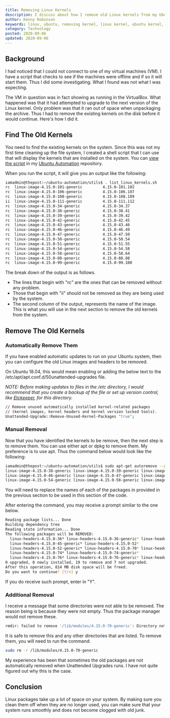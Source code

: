```yaml
---
title: Removing Linux Kernels
description: I discuss about how I remove old Linux kernels from my Ubuntu systems
author: Kenny Robinson
keywords: linux, ubuntu, removing kernel, linux kernel, ubuntu kernel, old kernels
category: Technology
posted: 2020-09-06
updated: 2020-09-06
---
```


## Background

I had noticed that I could not connect to one of my virtual machines (VM). I have a script that checks to see 
if the machines were offline and if so it will start them. Thus I did some investigating. What I found 
was not what I was expecting. 

The VM in question was in fact showing as running in the VirtualBox. What happened was that it had 
attempted to upgrade to the next version of the Linux kernel. Only problem was that it ran out of space 
when unpackaging the archive. Thus I had to remove the existing kernels on the disk before it would
continue. Here's how I did it. 

## Find The Old Kernels

You need to find the existing kernels on the system. Since this was not my first time cleaning up 
the file system, I created a shell script that I can use that will display the kernels that are installed 
on the system. You can 
<a href="https://github.com/almostengr/ubuntu-automation/blob/main/utils/list_linux_kernels.sh"
target="_blank">view the script</a> in my 
<a href="https://github.com/almostengr/ubuntu-automation/tree/main/utils" target="_blank">Ubuntu Automation</a>
repository.

When you run the script, it will give you an output like the following: 

```bash
iamadmin@thepost:~/ubuntu-automation/utils$ . list_linux_kernels.sh 
rc  linux-image-4.15.0-101-generic         4.15.0-101.102                                  amd64        Signed kernel image generic
rc  linux-image-4.15.0-106-generic         4.15.0-106.107                                  amd64        Signed kernel image generic
rc  linux-image-4.15.0-108-generic         4.15.0-108.109                                  amd64        Signed kernel image generic
ii  linux-image-4.15.0-111-generic         4.15.0-111.112                                  amd64        Signed kernel image generic
rc  linux-image-4.15.0-34-generic          4.15.0-34.37                                    amd64        Signed kernel image generic
rc  linux-image-4.15.0-38-generic          4.15.0-38.41                                    amd64        Signed kernel image generic
rc  linux-image-4.15.0-39-generic          4.15.0-39.42                                    amd64        Signed kernel image generic
rc  linux-image-4.15.0-42-generic          4.15.0-42.45                                    amd64        Signed kernel image generic
rc  linux-image-4.15.0-43-generic          4.15.0-43.46                                    amd64        Signed kernel image generic
rc  linux-image-4.15.0-46-generic          4.15.0-46.49                                    amd64        Signed kernel image generic
rc  linux-image-4.15.0-47-generic          4.15.0-47.50                                    amd64        Signed kernel image generic
rc  linux-image-4.15.0-50-generic          4.15.0-50.54                                    amd64        Signed kernel image generic
rc  linux-image-4.15.0-51-generic          4.15.0-51.55                                    amd64        Signed kernel image generic
rc  linux-image-4.15.0-54-generic          4.15.0-54.58                                    amd64        Signed kernel image generic
rc  linux-image-4.15.0-58-generic          4.15.0-58.64                                    amd64        Signed kernel image generic
rc  linux-image-4.15.0-88-generic          4.15.0-88.88                                    amd64        Signed kernel image generic
rc  linux-image-4.15.0-99-generic          4.15.0-99.100                                   amd64        Signed kernel image generic
```

The break down of the output is as follows. 

* The lines that begin with "rc" are the ones that can be removed without any problem.
* Those that begin with "ii" should not be removed as they are being used by the system.
* The second column of the output, represents the name of the image. This is what you will use in the 
next section to remove the old kernels from the system.

## Remove The Old Kernels

### Automatically Remove Them

If you have enabled automatic updates to run on your Ubuntu system, then you can configure the old Linux 
images and headers to be removed.

On Ubuntu 18.04, this would mean enabling or adding the below text to the /etc/apt/apt.conf.d/50unattended-upgrades file.

*NOTE: Before making updates to files in the /etc directory, I would recommend that you create a backup*
*of the file or set up version control, like
<a href="https://www.youtube.com/watch?v=dPm8cazYy00" target="_blank">Etckeeper</a>, for this directory.*

```bash
// Remove unused automatically installed kernel-related packages
// (kernel images, kernel headers and kernel version locked tools).
Unattended-Upgrade::Remove-Unused-Kernel-Packages "true";
```

### Manual Removal

Now that you have identified the kernels to be remove, then the next step is to remove them. You can use 
either apt or dpkg to remove them. My preference is to use apt. Thus the command below would look like 
the following: 

```bash
iamadmin@thepost:~/ubuntu-automation/utils$ sudo apt-get autoremove --purge linux-image-4.15.0-34-generic \ 
linux-image-4.15.0-38-generic linux-image-4.15.0-39-generic linux-image-4.15.0-42-generic linux-image-4.15.0-43-generic \
linux-image-4.15.0-46-generic linux-image-4.15.0-47-generic linux-image-4.15.0-50-generic linux-image-4.15.0-51-generic \
linux-image-4.15.0-54-generic linux-image-4.15.0-58-generic linux-image-4.15.0-88-generic linux-image-4.15.0-99-generic
```

You will need to replace the names of each of the packages in provided in the previous section to be used 
in this section of the code.

After entering the command, you may receive a prompt similar to the one below. 

```bash
Reading package lists... Done
Building dependency tree       
Reading state information... Done
The following packages will be REMOVED:
  linux-headers-4.15.0-36* linux-headers-4.15.0-36-generic* linux-headers-4.15.0-44* linux-headers-4.15.0-44-generic* linux-headers-4.15.0-45*
  linux-headers-4.15.0-45-generic* linux-headers-4.15.0-52*
  linux-headers-4.15.0-52-generic* linux-headers-4.15.0-70* linux-headers-4.15.0-70-generic* linux-headers-4.15.0-72* linux-headers-4.15.0-72-generic*
  linux-headers-4.15.0-74* linux-headers-4.15.0-74-generic*
  linux-headers-4.15.0-76* linux-headers-4.15.0-76-generic* linux-headers-4.15.0-91* linux-headers-4.15.0-91-generic* linux-image-unsigned-4.15.0-70-generic*
0 upgraded, 0 newly installed, 19 to remove and 7 not upgraded.
After this operation, 814 MB disk space will be freed.
Do you want to continue? [Y/n] y
```

If you do receive such prompt, enter in "Y". 

### Additional Removal

I receive a message that some directories were not able to be removed. The reason being is because they were
not empty. Thus the package manager would not remove these. 

```bash
rmdir: failed to remove '/lib/modules/4.15.0-70-generic': Directory not empty
```

It is safe to remove this and any other directories that are listed. To remove them, you will need to run the 
command: 

```bash
sudo rm -r /lib/modules/4.15.0-70-generic
```

My experience has been that sometimes the old packages are not automatically removed when Unattended 
Upgrades runs. I have not quite figured out why this is the case.

## Conclusion

Linux packages take up a lot of space on your system. By making  sure you clean them off when they are 
no longer used, you can make sure that your system runs smoothly and does not become clogged with old junk.
